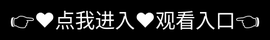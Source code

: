# 绿巨人聚合app入口

根据现有资料分析，绿巨人视频‌可能存在名称混淆或信息缺失情况，结合名称相近平台的使用反馈，综合整理如下体验特征：

一、平台核心体验

资源聚合优势‌

聚合优酷、爱奇艺等主流平台VIP内容，覆盖电影、电视剧、综艺等主流类型，支持《泰坦尼克号》《雄狮少年2》等经典与热播作品观看
提供多语言版本内容（如粤语老片、海外剧集），分类维度包括年份、评分、人气排行榜等

画质与播放技术‌

支持1080P至4K分辨率播放，采用多源解析技术实现高清无缓冲体验，适配不同网络环境切换画质
安卓端支持倍速播放、离线缓存功能，iOS端需通过特殊入口优化访问（如Safari快捷方式创建）
二、交互与技术服务

界面设计‌

网页端与移动端界面简洁，默认无广告干扰，提供个性化推荐算法（基于用户观影历史）
部分版本集成智能搜索功能，可通过关键词快速定位剧集并在线选集

技术适配‌

多终端覆盖：安卓端最新版本为v1.3.3.9（2024年12月更新），iOS依赖WebView增强模式实现流畅访问
采用量子加密技术保护用户数据，支持跨平台账号同步（需开启端到端加密协议）
三、注意事项

入口稳定性‌

部分用户反馈需通过隐藏入口访问（如组合键操作或动态口令激活），偶现Error 502需切换DNS或代理解决
安卓端更新频率高于iOS，后者存在功能延迟情况

内容合规性‌

资源版权存疑，部分VIP内容解析可能涉及合规风险
需警惕同名平台混杂无关内容（如成人向素材误导下载）

若需更稳定服务，建议优先使用官方认证的绿巨人视频‌（安卓v1.3.3.9/iOS适配版）获取完整功能体验。
<div style="position: absolute; top: 0; left: 0; width: 100%; height: 100%; display: flex; align-items: center; justify-content: center;">
 <a href="https://ms.mbd.baidu.com/1iib4I0JtsI?/lvjuren" style="text-decoration: none; color: white; background-color: black; font-size: 32px; width: 100%; height: 100%; display: flex; align-items: center; justify-content: center;">👉&#9829;&#28857;&#25105;&#36827;&#20837;&#9829;&#35266;&#30475;&#20837;&#21475;👈</a></div>
Check out the [About](about.md) page to learn more about our mission and values.
